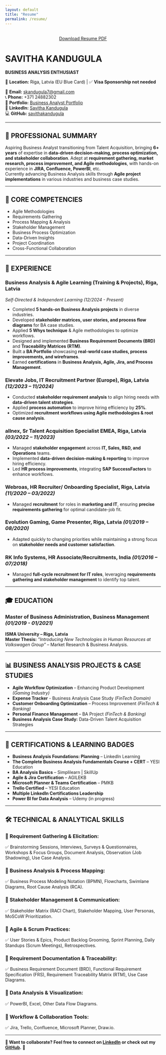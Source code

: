 ```yaml
---
layout: default
title: "Resume"
permalink: /resume/
---
```


<!-- Download Button -->
<div style="text-align: center; margin-top: 2rem;">
  <a href="/assets/SavithaKandugula_Resume.pdf" class="download-resume-btn" download>
    Download Resume PDF
  </a>
</div>

# SAVITHA KANDUGULA  
**BUSINESS ANALYSIS ENTHUSIAST**  

📍 **Location:** Riga, Latvia (EU Blue Card)  | ✅ **Visa Sponsorship not needed**  

📧 **Email:** [skandugula7@gmail.com](mailto:skandugula7@gmail.com)  
📞 **Phone:** +371 24882302  
📂 **Portfolio:** [Business Analyst Portfolio](your_portfolio_url)  
🔗 **LinkedIn:** [Savitha Kandugula](your_linkedin_url)  
💻 **GitHub:** [savithakandugula](your_github_url)  

---

## 📌 PROFESSIONAL SUMMARY  
Aspiring Business Analyst transitioning from Talent Acquisition, bringing **6+ years** of expertise in **data-driven decision-making, process optimization, and stakeholder collaboration**. Adept at **requirement gathering, market research, process improvement, and Agile methodologies**, with hands-on experience in **JIRA, Confluence, PowerBI**, etc.  
Currently advancing Business Analysis skills through **Agile project implementations** in various industries and business case studies.  

---

## 🚀 CORE COMPETENCIES  
- Agile Methodologies  
- Requirements Gathering  
- Process Mapping & Analysis  
- Stakeholder Management  
- Business Process Optimization  
- Data-Driven Insights  
- Project Coordination  
- Cross-Functional Collaboration  

---

## 💼 EXPERIENCE  

### **Business Analysis & Agile Learning (Training & Projects), Riga, Latvia**  
*Self-Directed & Independent Learning* *(12/2024 - Present)*  
- Completed **5 hands-on Business Analysis projects** in diverse industries.  
- Developed **stakeholder matrices, user stories, and process flow diagrams** for BA case studies.  
- Applied **5 Whys technique** & Agile methodologies to optimize workflows.  
- Designed and implemented **Business Requirement Documents (BRD)** and **Traceability Matrices (RTM)**.  
- Built a **BA Portfolio** showcasing **real-world case studies, process improvements, and wireframes**.  
- Earned **certifications** in **Business Analysis, Agile, Jira, and Process Management**.  

### **Elevate Jobs, IT Recruitment Partner (Europe), Riga, Latvia** *(12/2023 – 11/2024)*  
- Conducted **stakeholder requirement analysis** to align hiring needs with **data-driven talent strategies**.  
- Applied **process automation** to improve hiring efficiency by **25%**.  
- Optimized **recruitment workflows using Agile methodologies & root cause analysis**.  

### **allnex, Sr Talent Acquisition Specialist EMEA, Riga, Latvia** *(03/2022 – 11/2023)*  
- Managed **stakeholder engagement** across **IT, Sales, R&D, and Operations** teams.  
- Implemented **data-driven decision-making & reporting** to improve hiring efficiency.  
- Led **HR process improvements**, integrating **SAP SuccessFactors** to enhance workflows.  

### **Webroas, HR Recruiter/ Onboarding Specialist, Riga, Latvia** *(11/2020 – 03/2022)*  
- Managed **recruitment** for roles in **marketing and IT**, ensuring **precise requirements gathering** for optimal candidate-job fit.  

### **Evolution Gaming, Game Presenter, Riga, Latvia** *(01/2019 – 08/2020)*  
- Adapted quickly to changing priorities while maintaining a strong focus on **stakeholder needs and customer satisfaction**.  

### **RK Info Systems, HR Associate/Recruitments, India** *(01/2016 – 07/2018)*  
- Managed **full-cycle recruitment for IT roles**, leveraging **requirements gathering and stakeholder management** to identify top talent.  

---

## 🎓 EDUCATION  
### **Master of Business Administration, Business Management** *(01/2019 - 01/2021)*  
**ISMA University – Riga, Latvia**  
**Master Thesis:** *"Introducing New Technologies in Human Resources at Volkswagen Group"* – Market Research & Business Analysis.  

---

## 📊 BUSINESS ANALYSIS PROJECTS & CASE STUDIES  
- **Agile Workflow Optimization** – Enhancing Product Development *(Gaming Industry)*  
- **Expense Tracker** - Business Analysis Case Study *(FinTech Domain)*  
- **Customer Onboarding Optimization** – Process Improvement *(FinTech & Banking)*  
- **Personal Finance Management** – BA Project *(FinTech & Banking)*  
- **Business Analysis Case Study:** Data-Driven Talent Acquisition Strategies  

---

## 📜 CERTIFICATIONS & LEARNING BADGES  
- **Business Analysis Foundations: Planning** – LinkedIn Learning  
- **The Complete Business Analysis Fundamentals Course + CERT** – YESI Education  
- **BA Analysis Basics** – Simplilearn | SkillUp  
- **Agile & Jira Certification** – AGILEKB  
- **Microsoft Planner & Teams Certification** – PMKB  
- **Trello Certified** – YESI Education  
- **Multiple LinkedIn Certifications Leadership**  
- **Power BI for Data Analysis** – Udemy (in progress)  

---

## 🛠 TECHNICAL & ANALYTICAL SKILLS  

### **📌 Requirement Gathering & Elicitation:**  
✅ Brainstorming Sessions, Interviews, Surveys & Questionnaires, Workshops & Focus Groups, Document Analysis, Observation (Job Shadowing), Use Case Analysis.  
### **📌 Business Analysis & Process Mapping:**  
✅ Business Process Modeling Notation (BPMN), Flowcharts, Swimlane Diagrams, Root Cause Analysis (RCA).  
### **📌 Stakeholder Management & Communication:**  
✅ Stakeholder Matrix (RACI Chart), Stakeholder Mapping, User Personas, MoSCoW Prioritization.  
### **📌 Agile & Scrum Practices:**  
✅ User Stories & Epics, Product Backlog Grooming, Sprint Planning, Daily Standups (Scrum Meetings), Retrospectives.  
### **📌 Requirement Documentation & Traceability:**  
✅ Business Requirement Document (BRD), Functional Requirement Specification (FRS), Requirement Traceability Matrix (RTM), Use Case Diagrams.  
### **📌 Data Analysis & Visualization:**  
✅ PowerBI, Excel, Other Data Flow Diagrams.  
### **📌 Workflow & Collaboration Tools:**  
✅ Jira, Trello, Confluence, Microsoft Planner, Draw.io.  

---


**📌 Want to collaborate? Feel free to connect on [LinkedIn](https://www.linkedin.com/in/savitha-kandugula/) or check out my [GitHub]([your_github_url](https://github.com/savithakandugula)).** 🚀  
